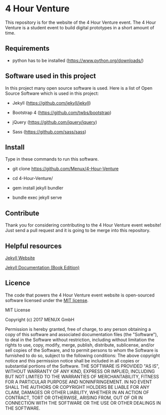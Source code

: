 # 4 Hour Venture

This repository is for the website of the 4 Hour Venture event. The 4 Hour Venture is a student event to build digital prototypes in a short amount of time.

## Requirements

* python has to be installed (https://www.python.org/downloads/)

## Software used in this project

In this project many open source software is used. Here is a list of Open Source Software which is used in this project:

* Jekyll (https://github.com/jekyll/jekyll)

* Bootstrap 4 (https://github.com/twbs/bootstrap)

* jQuery (https://github.com/jquery/jquery)

* Sass (https://github.com/sass/sass)


## Install

Type in these commands to run this software.

* git clone https://github.com/Menux/4-Hour-Venture

* cd 4-Hour-Venture/

* gem install jekyll bundler

* bundle exec jekyll serve

## Contribute

Thank you for considering contributing to the 4 Hour Venture event website! Just send a pull request and it is going to be merge into this repository.


## Helpful resources
[Jekyll Website](https://jekyllrb.com/)

[Jekyll Documentation (Book Edition)](http://hydepress.github.io/jekyll)


## Licence

The code that powers the 4 Hour Venture event website is open-sourced software licensed under the [MIT license](http://opensource.org/licenses/MIT).

MIT License

Copyright (c) 2017 MENUX GmbH

Permission is hereby granted, free of charge, to any person obtaining a copy of this software and associated documentation files (the "Software"), to deal in the Software without restriction, including without limitation the rights
to use, copy, modify, merge, publish, distribute, sublicense, and/or sell copies of the Software, and to permit persons to whom the Software is furnished to do so, subject to the following conditions: The above copyright notice and this permission notice shall be included in all copies or substantial portions of the Software. THE SOFTWARE IS PROVIDED "AS IS", WITHOUT WARRANTY OF ANY KIND, EXPRESS OR IMPLIED, INCLUDING BUT NOT LIMITED TO THE WARRANTIES OF MERCHANTABILITY, FITNESS FOR A PARTICULAR PURPOSE AND NONINFRINGEMENT. IN NO EVENT SHALL THE AUTHORS OR COPYRIGHT HOLDERS BE LIABLE FOR ANY CLAIM, DAMAGES OR OTHER LIABILITY, WHETHER IN AN ACTION OF CONTRACT, TORT OR OTHERWISE, ARISING FROM, OUT OF OR IN CONNECTION WITH THE SOFTWARE OR THE USE OR OTHER DEALINGS IN THE SOFTWARE.

